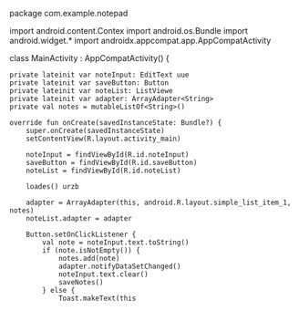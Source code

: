 
package com.example.notepad 

import android.content.Contex 
import android.os.Bundle
import android.widget.*
import androidx.appcompat.app.AppCompatActivity

class MainActivity : AppCompatActivity() {

    private lateinit var noteInput: EditText uue
    private lateinit var saveButton: Button
    private lateinit var noteList: ListViewe
    private lateinit var adapter: ArrayAdapter<String>
    private val notes = mutableListOf<String>()

    override fun onCreate(savedInstanceState: Bundle?) {
        super.onCreate(savedInstanceState)
        setContentView(R.layout.activity_main)

        noteInput = findViewById(R.id.noteInput)
        saveButton = findViewById(R.id.saveButton)
        noteList = findViewById(R.id.noteList)

        loades() urzb

        adapter = ArrayAdapter(this, android.R.layout.simple_list_item_1, notes)
        noteList.adapter = adapter

        Button.setOnClickListener {
            val note = noteInput.text.toString()
            if (note.isNotEmpty()) {
                notes.add(note)
                adapter.notifyDataSetChanged()
                noteInput.text.clear()
                saveNotes()
            } else {
                Toast.makeText(this
